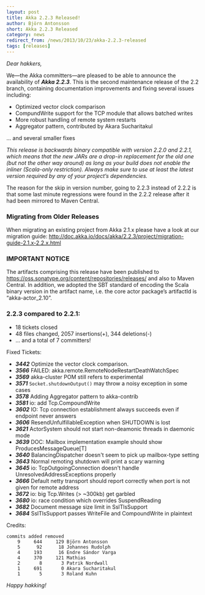 ```yaml
---
layout: post
title: Akka 2.2.3 Released!
author: Björn Antonsson
short: Akka 2.2.3 Released
category: news
redirect_from: /news/2013/10/23/akka-2.2.3-released
tags: [releases]
---
```


*Dear hakkers,*

We—the Akka committers—are pleased to be able to announce the availability of ***Akka 2.2.3***. This is the second maintenance release of the 2.2 branch, containing documentation improvements and fixing several issues including:

 * Optimized vector clock comparison
 * CompundWrite support for the TCP module that allows batched writes
 * More robust handling of remote system restarts
 * Aggregator pattern, contributed by Akara Sucharitakul

 ... and several smaller fixes

 *This release is backwards binary compatible with version 2.2.0 and 2.2.1, which means that the new JARs are a drop-in replacement for the old one (but not the other way around) as long as your build does not enable the inliner (Scala-only restriction). Always make sure to use at least the latest version required by any of your project’s dependencies.*

The reason for the skip in version number, going to 2.2.3 instead of 2.2.2 is that some last minute regressions were found in the 2.2.2 release after it had been mirrored to Maven Central.

### Migrating from Older Releases

When migrating an existing project from Akka 2.1.x please have a look at our migration guide:
http://doc.akka.io/docs/akka/2.2.3/project/migration-guide-2.1.x-2.2.x.html

### IMPORTANT NOTICE

The artifacts comprising this release have been published to https://oss.sonatype.org/content/repositories/releases/ and also to Maven Central. In addition, we adopted the SBT standard of encoding the Scala binary version in the artifact name, i.e. the core actor package’s artifactId is “akka-actor_2.10”.

### 2.2.3 compared to 2.2.1:

* 18 tickets closed
* 48 files changed, 2057 insertions(+), 344 deletions(-)
* … and a total of 7 committers!

Fixed Tickets:

* ***3442***  Optimize the vector clock comparison.
* ***3566***  FAILED: akka.remote.RemoteNodeRestartDeathWatchSpec
* ***3569***  akka-cluster POM still refers to experimental
* ***3571***  `Socket.shutdownOutput()` may throw a noisy exception in some cases
* ***3578***  Adding Aggregator pattern to akka-contrib
* ***3581***  io: add Tcp.CompoundWrite
* ***3602***  IO: Tcp connection establishment always succeeds even if endpoint never answers
* ***3606***  ResendUnfulfillableException when SHUTDOWN is lost
* ***3621***  ActorSystem should not start non-deamonic threads in daemonic mode
* ***3639***  DOC: Mailbox implementation example should show ProducesMessageQueue[T]
* ***3640***  BalancingDispatcher doesn't seem to pick up mailbox-type setting
* ***3643***  Normal remoting shutdown will print a scary warning
* ***3645***  io: TcpOutgoingConnection doesn't handle UnresolvedAddressExceptions properly
* ***3666***  Default netty transport should report correctly when port is not given for remote address
* ***3672***  io: big Tcp.Writes (> ~300kb) get garbled
* ***3680***  io: race condition which overrides SuspendReading
* ***3682***  Document message size limit in SslTlsSupport
* ***3684***  SslTlsSupport passes WriteFile and CompoundWrite in plaintext

Credits:

    commits added removed
        9     644     129 Björn Antonsson
        5      92      18 Johannes Rudolph
        4     193      16 Endre Sándor Varga
        4     370     121 Mathias
        2       8       3 Patrik Nordwall
        1     691       0 Akara Sucharitakul
        1       5       3 Roland Kuhn

*Happy hakking!*
